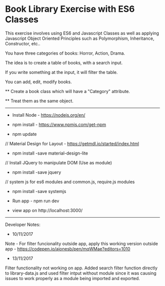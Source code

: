 # Book Library Exercise with ES6 Classes

This exercise involves using ES6 and Javascript Classes as well as applying Javascript Object Oriented Principles such as Polymorphism, Inheritance, Constructor, etc..

You have three categories of books: Horror, Action, Drama.

The idea is to create a table of books, with a search input.

If you write something at the input, it will filter the table.

You can add, edit, modify books.


** Create a book class which will have a "Category" attribute. 

** Treat them as the same object.


******************************************************************************************************************************************

- Install Node - https://nodejs.org/en/

- npm install  - https://www.npmjs.com/get-npm

- npm update

// Material Design for Layout - https://getmdl.io/started/index.html

- npm install -save material-design-lite

// Install JQuery to manipulate DOM (Use as module)

- npm install -save jquery

// system js for es6 modules and common.js, require.js modules

- npm install -save systemjs

- Run app - npm run dev 

- view app on http://localhost:3000/


*****************************************************************************************************************************

Developer Notes: 

- 10/11/2017

Note - For filter funcionality outside app, apply this working version outside app - https://codepen.io/ajonesb/pen/mqWMae?editors=1010

- 13/11/2017

Filter functionality not working on app. Added search filter function directly to library-data.js and used filter intput without module since it was causing issues to work properly as a module being imported and exported. 
